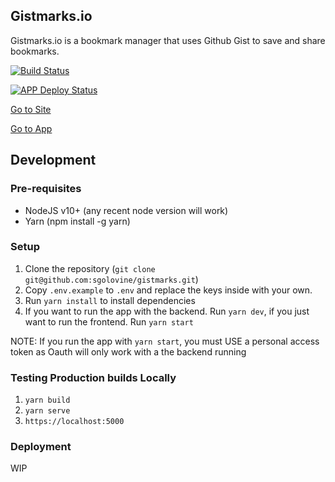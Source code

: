 ## Gistmarks.io

Gistmarks.io is a bookmark manager that uses Github Gist to save and share bookmarks.

[![Build Status](https://github.com/sgolovine/gistmarks/actions/workflows/ci.yml/badge.svg)](https://github.com/sgolovine/gistmarks/actions/workflows/ci.yml)

[![APP Deploy Status](https://api.netlify.com/api/v1/badges/203e38fd-2db3-4c6f-ba9f-131dc129a76c/deploy-status)](https://app.netlify.com/sites/gistmarks-io/deploys)

[Go to Site](https://gistmarks.io)

[Go to App](https://app.gistmarks.io)

## Development

### Pre-requisites

- NodeJS v10+ (any recent node version will work)
- Yarn (npm install -g yarn)

### Setup

1. Clone the repository (`git clone git@github.com:sgolovine/gistmarks.git`)
2. Copy `.env.example` to `.env` and replace the keys inside with your own.
3. Run `yarn install` to install dependencies
4. If you want to run the app with the backend. Run `yarn dev`, if you just want to run the frontend. Run `yarn start`

NOTE: If you run the app with `yarn start`, you must USE a personal access token
as Oauth will only work with a the backend running

### Testing Production builds Locally

1. `yarn build`
2. `yarn serve`
3. `https://localhost:5000`

### Deployment

WIP
